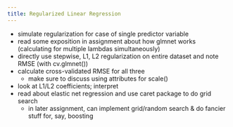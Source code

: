 ```yaml
---
title: Regularized Linear Regression
---
```


- simulate regularization for case of single predictor variable
- read some exposition in assignment about how glmnet works (calculating for multiple lambdas simultaneously)
- directly use stepwise, L1, L2 regularization on entire dataset and note RMSE (with cv.glmnet())
- calculate cross-validated RMSE for all three
	- make sure to discuss using attributes for scale()
- look at L1/L2 coefficients; interpret
- read about elastic net regression and use caret package to do grid search
	- in later assignment, can implement grid/random search & do fancier stuff for, say, boosting